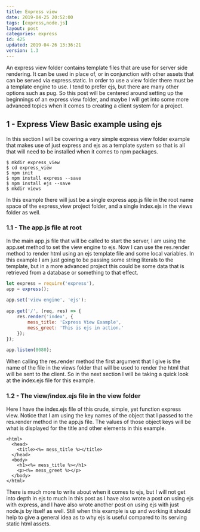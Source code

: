 ```yaml
---
title: Express view
date: 2019-04-25 20:52:00
tags: [express,node.js]
layout: post
categories: express
id: 425
updated: 2019-04-26 13:36:21
version: 1.3
---
```


An express view folder contains template files that are use for server side rendering. It can be used in place of, or in conjunction with other assets that can be served via express.static. In order to use a view folder there must be a template engine to use. I tend to prefer ejs, but there are many other options such as pug. So this post will be centered around setting up the beginnings of an express view folder, and maybe I will get into some more advanced topics when it comes to creating a client system for a project.

<!-- more -->

## 1 - Express View Basic example using ejs

In this section I will be covering a very simple express view folder example that makes use of just express and ejs as a template system so that is all that will need to be installed when  it comes to npm packages.

```
$ mkdir express_view
$ cd express_view
$ npm init
$ npm install express --save
$ npm install ejs --save
$ mkdir views
```

In this example there will just be a single express app.js file in the root name space of the express_view project folder, and a single index.ejs in the views folder as well.

### 1.1 - The app.js file at root

In the main app.js file that will be called to start the server, I am using the app.set method to set the view engine to ejs. Now I can use the res.render method to render html using an ejs template file and some local variables. In this example I am just going to be passing some string literals to the template, but in a more advanced project this could be some data that is retrieved from a database or something to that effect.

```js
let express = require('express'),
app = express();
 
app.set('view engine', 'ejs');
 
app.get('/', (req, res) => {
    res.render('index', {
        mess_title: 'Express View Example',
        mess_greet: 'This is ejs in action.'
    });
});
 
app.listen(8080);
```

When calling the res.render method the first argument that I give is the name of the file in the views folder that will be used to render the html that will be sent to the client. So in the next section I will be taking a quick look at the index.ejs file for this example.

### 1.2 - The view/index.ejs file in the view folder

Here I have the index.ejs file of this crude, simple, yet function express view. Notice that I am using the key names of the object that I passed to the res.render method in the app.js file. The values of those object keys will be what is displayed for the title and other elements in this example.

```
<html>
  <head>
    <title><%= mess_title %></title>
  </head>
  <body>
    <h1><%= mess_title %></h1>
    <p><%= mess_greet %></p>
  </body>
</html>
```

There is much more to write about when it comes to ejs, but I will not get into depth in ejs to much in this post as I have also wrote a post on using ejs with express, and I have also wrote another post on using ejs with just node.js by itself as well. Still when this example is up and working it should help to give a general idea as to why ejs is useful compared to its serving static html assets.
